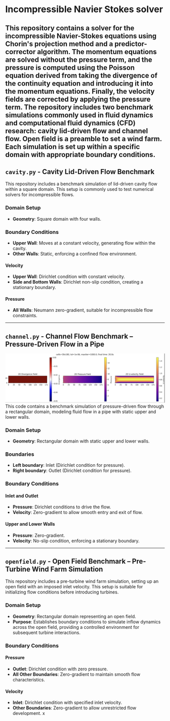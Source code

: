 # Incompressible Navier Stokes solver

This repository contains a solver for the incompressible Navier-Stokes equations using Chorin's projection method and a predictor-corrector algorithm. The momentum equations are solved without the pressure term, and the pressure is computed using the Poisson equation derived from taking the divergence of the continuity equation and introducing it into the momentum equations. Finally, the velocity fields are corrected by applying the pressure term. The repository includes two benchmark simulations commonly used in fluid dynamics and computational fluid dynamics (CFD) research: cavity lid-driven flow and channel flow. Open field is a preamble to set a wind farm. Each simulation is set up within a specific domain with appropriate boundary conditions.
---

## `cavity.py` - Cavity Lid-Driven Flow Benchmark

This repository includes a benchmark simulation of lid-driven cavity flow within a square domain. This setup is commonly used to test numerical solvers for incompressible flows.

### Domain Setup
- **Geometry**: Square domain with four walls.

### Boundary Conditions
- **Upper Wall**: Moves at a constant velocity, generating flow within the cavity.
- **Other Walls**: Static, enforcing a confined flow environment.

#### Velocity
- **Upper Wall**: Dirichlet condition with constant velocity.
- **Side and Bottom Walls**: Dirichlet non-slip condition, creating a stationary boundary.

#### Pressure
- **All Walls**: Neumann zero-gradient, suitable for incompressible flow constraints.

---

## `channel.py` - Channel Flow Benchmark – Pressure-Driven Flow in a Pipe
![Alt text for the image](images/Channel.png)
This code contains a benchmark simulation of pressure-driven flow through a rectangular domain, modeling fluid flow in a pipe with static upper and lower walls.

### Domain Setup
- **Geometry**: Rectangular domain with static upper and lower walls.

### Boundaries
- **Left boundary**: Inlet (Dirichlet condition for pressure).
- **Right boundary**: Outlet (Dirichlet condition for pressure).

### Boundary Conditions
#### Inlet and Outlet
- **Pressure**: Dirichlet conditions to drive the flow.
- **Velocity**: Zero-gradient to allow smooth entry and exit of flow.

#### Upper and Lower Walls
- **Pressure**: Zero-gradient.
- **Velocity**: No-slip condition, enforcing a stationary boundary.

---

## `openfield.py` - Open Field Benchmark – Pre-Turbine Wind Farm Simulation

This repository includes a pre-turbine wind farm simulation, setting up an open field with an imposed inlet velocity. This setup is suitable for initializing flow conditions before introducing turbines.

### Domain Setup
- **Geometry**: Rectangular domain representing an open field.
- **Purpose**: Establishes boundary conditions to simulate inflow dynamics across the open field, providing a controlled environment for subsequent turbine interactions.

### Boundary Conditions
#### Pressure
- **Outlet**: Dirichlet condition with zero pressure.
- **All Other Boundaries**: Zero-gradient to maintain smooth flow characteristics.

#### Velocity
- **Inlet**: Dirichlet condition with specified inlet velocity.
- **Other Boundaries**: Zero-gradient to allow unrestricted flow development.
x


        
